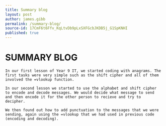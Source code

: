 ```yaml
---
title: Summary blog
layout: post
author: james.gibb
permalink: /summary-blog/
source-id: 17CmF6t6Ffv_KqLtvDb9pLxSXFGcbJKDB5j_G1SpKNHI
published: true
---
```

# SUMMARY BLOG 

    In our first lesson of Year 9 IT, we started coding with anagrams. The first tasks were very simple such as the shift cipher and all of them involved the =vlookup function.

    In our second lesson we started to use the alphabet and shift cipher to encode and decode messages. We would decide what message to send and then encode it for the other person to recieve and try to decipher.

    We then found out how to add punctuation to the messages that we were sending, again using the =vlookup that we had used in previous code (encoding and decoding).  

